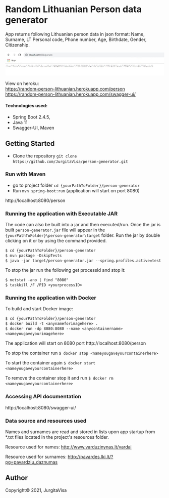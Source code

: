 # Random Lithuanian Person data generator
 
App returns following Lithuanian person data in json format: Name, Surname, LT Personal code, Phone number, Age, Birthdate, Gender, Citizenship.

![ScreenShot](images/random-person.jpg)

View on heroku:<br>
https://random-person-lithuanian.herokuapp.com/person<br>
https://random-person-lithuanian.herokuapp.com/swagger-ui/

#### Technologies used: 
- Spring Boot 2.4.5, 
- Java 11
- Swagger-UI, Maven

## Getting Started

- Clone the repository `git clone https://github.com/JurgitaVisa/person-generator.git`

### Run with Maven 

- go to project folder `cd {yourPathToFolder}/person-generator`
- Run `mvn spring-boot:run` (application will start on port 8080)  

http://localhost:8080/person

### Running the application with Executable JAR 

The code can also be built into a jar and then executed/run. 
Once the jar is built `person-generator.jar` file will appear in the `{yourPathToFolder}\person-generator\target` folder.
Run the jar by double clicking on it or by using the command provided.

```shell
$ cd {yourPathToFolder}/person-generator
$ mvn package -DskipTests
$ java -jar target/person-generator.jar --spring.profiles.active=test
```
To stop the jar run the following get processId and stop it:
```shell
$ netstat -ano | find "8080" 
$ taskkill /F /PID <yourprocessID>
```

### Running the application with Docker

To build and start Docker image:

```shell
$ cd {yourPathToFolder}/person-generator
$ docker build -t <anynameforimagehere> .
$ docker run -dp 8080:8080 --name <anycontainername> <nameyougaveyourimagehere>

```
The application will start on 8080 port http://localhost:8080/person

To stop the container run ```$ docker stop <nameyougaveyourcontainerhere>```

To start the container again ```$ docker start <nameyougaveyourcontainerhere>```

To remove the container stop it and run ```$ docker rm <nameyougaveyourcontainerhere>```

### Accessing API documentation

http://localhost:8080/swagger-ui/

### Data source and resources used

Names and surnames are read and stored in lists upon app startup from *.txt files located in the project's resources folder.

Resource used for names: http://www.varduzinynas.lt/vardai 

Resource used for surnames: http://pavardes.lki.lt/?pg=pavardziu_daznumas

## Author

Copyright&copy; 2021, JurgitaVisa
